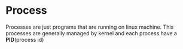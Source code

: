 # Process
Processes are just programs that are running on linux machine. This processes are generally managed by kernel and each process have a **PID**(process id)
